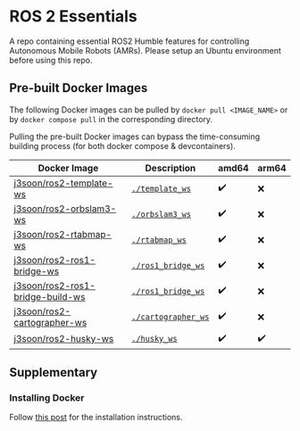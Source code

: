 # ROS 2 Essentials

A repo containing essential ROS2 Humble features for controlling Autonomous Mobile Robots (AMRs). Please setup an Ubuntu environment before using this repo.

## Pre-built Docker Images

The following Docker images can be pulled by `docker pull <IMAGE_NAME>` or by `docker compose pull` in the corresponding directory.

Pulling the pre-built Docker images can bypass the time-consuming building process (for both docker compose & devcontainers).

| Docker Image | Description | amd64 | arm64 |
|--------------|-------------|-------|-------|
| [j3soon/ros2-template-ws](https://hub.docker.com/r/j3soon/ros2-template-ws/tags) | [`./template_ws`](./template_ws) | ✔️ | ❌ |
| [j3soon/ros2-orbslam3-ws](https://hub.docker.com/r/j3soon/ros2-orbslam3-ws/tags) | [`./orbslam3_ws`](./orbslam3_ws) | ✔️ | ❌ |
| [j3soon/ros2-rtabmap-ws](https://hub.docker.com/r/j3soon/ros2-rtabmap-ws/tags) | [`./rtabmap_ws`](./rtabmap_ws) | ✔️ | ❌ |
| [j3soon/ros2-ros1-bridge-ws](https://hub.docker.com/r/j3soon/ros2-ros1-bridge-ws/tags) | [`./ros1_bridge_ws`](./ros1_bridge_ws) | ✔️ | ❌ |
| [j3soon/ros2-ros1-bridge-build-ws](https://hub.docker.com/r/j3soon/ros2-ros1-bridge-build-ws/tags) | [`./ros1_bridge_ws`](./ros1_bridge_ws) | ✔️ | ❌ |
| [j3soon/ros2-cartographer-ws](https://hub.docker.com/r/j3soon/ros2-cartographer-ws/tags) | [`./cartographer_ws`](./cartographer_ws) | ✔️ | ❌ |
| [j3soon/ros2-husky-ws](https://hub.docker.com/r/j3soon/ros2-husky-ws/tags) | [`./husky_ws`](./husky_ws) | ✔️ | ✔️ |

## Supplementary

### Installing Docker

Follow [this post](https://tutorial.j3soon.com/docker/installation/) for the installation instructions.
